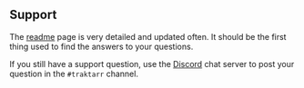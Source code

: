 ## Support

The [readme](https://github.com/l3uddz/traktarr/blob/master/README.md) page is very detailed and updated often. It should be the first thing used to find the answers to your questions.

If you still have a support question, use the [Discord](https://discord.io/cloudbox) chat server to post your question in the `#traktarr` channel.
